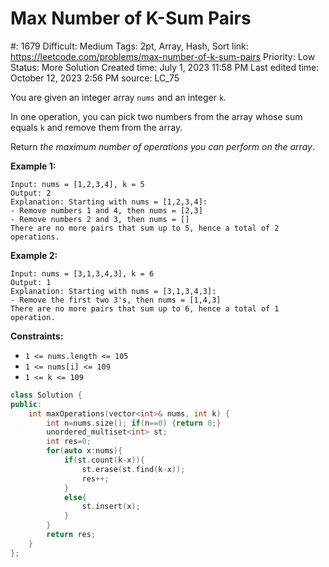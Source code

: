 # Max Number of K-Sum Pairs

#: 1679
Difficult: Medium
Tags: 2pt, Array, Hash, Sort
link: https://leetcode.com/problems/max-number-of-k-sum-pairs
Priority: Low
Status: More Solution
Created time: July 1, 2023 11:58 PM
Last edited time: October 12, 2023 2:56 PM
source: LC_75

You are given an integer array `nums` and an integer `k`.

In one operation, you can pick two numbers from the array whose sum equals `k` and remove them from the array.

Return *the maximum number of operations you can perform on the array*.

**Example 1:**

```
Input: nums = [1,2,3,4], k = 5
Output: 2
Explanation: Starting with nums = [1,2,3,4]:
- Remove numbers 1 and 4, then nums = [2,3]
- Remove numbers 2 and 3, then nums = []
There are no more pairs that sum up to 5, hence a total of 2 operations.
```

**Example 2:**

```
Input: nums = [3,1,3,4,3], k = 6
Output: 1
Explanation: Starting with nums = [3,1,3,4,3]:
- Remove the first two 3's, then nums = [1,4,3]
There are no more pairs that sum up to 6, hence a total of 1 operation.
```

**Constraints:**

- `1 <= nums.length <= 105`
- `1 <= nums[i] <= 109`
- `1 <= k <= 109`

```cpp
class Solution {
public:
    int maxOperations(vector<int>& nums, int k) {
        int n=nums.size(); if(n==0) {return 0;}
        unordered_multiset<int> st;
        int res=0;
        for(auto x:nums){
            if(st.count(k-x)){
                st.erase(st.find(k-x));
                res++;
            }
            else{
                st.insert(x);
            }
        }
        return res;
    }
};
```